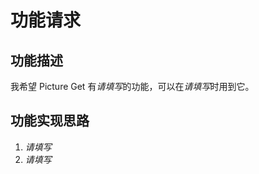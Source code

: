 # 功能请求

## 功能描述

我希望 Picture Get 有*请填写*的功能，可以在*请填写*时用到它。

## 功能实现思路

<!--如果您不懂代码或是新手，或者您不知道如何实现，可以不填写此处-->

1. *请填写*
2. *请填写*